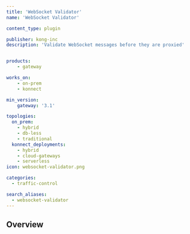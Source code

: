 ```yaml
---
title: 'WebSocket Validator'
name: 'WebSocket Validator'

content_type: plugin

publisher: kong-inc
description: 'Validate WebSocket messages before they are proxied'


products:
    - gateway

works_on:
    - on-prem
    - konnect

min_version:
    gateway: '3.1'

topologies:
  on_prem:
    - hybrid
    - db-less
    - traditional
  konnect_deployments:
    - hybrid
    - cloud-gateways
    - serverless
icon: websocket-validator.png

categories:
  - traffic-control

search_aliases:
  - websocket-validator
---
```


## Overview
